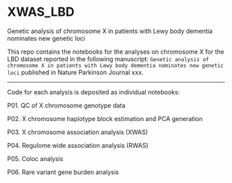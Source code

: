 # XWAS_LBD
Genetic analysis of chromosome X in patients with Lewy body dementia nominates new genetic loci

This repo contains the notebooks for the analyses on chromosome X for the LBD dataset reported in the following manuscript:
`Genetic analysis of chromosome X in patients with Lewy body dementia nominates new genetic loci` published in Nature Parkinson Journal xxx.

___

Code for each analysis is deposited as individual notebooks:

P01. QC of X chromosome genotype data

P02. X chromosome haplotype block estimation and PCA generation
  
P03. X chromosome association analysis (XWAS)

P04. Regulome wide association analysis (RWAS)

P05. Coloc analysis

P06. Rare variant gene burden analysis


